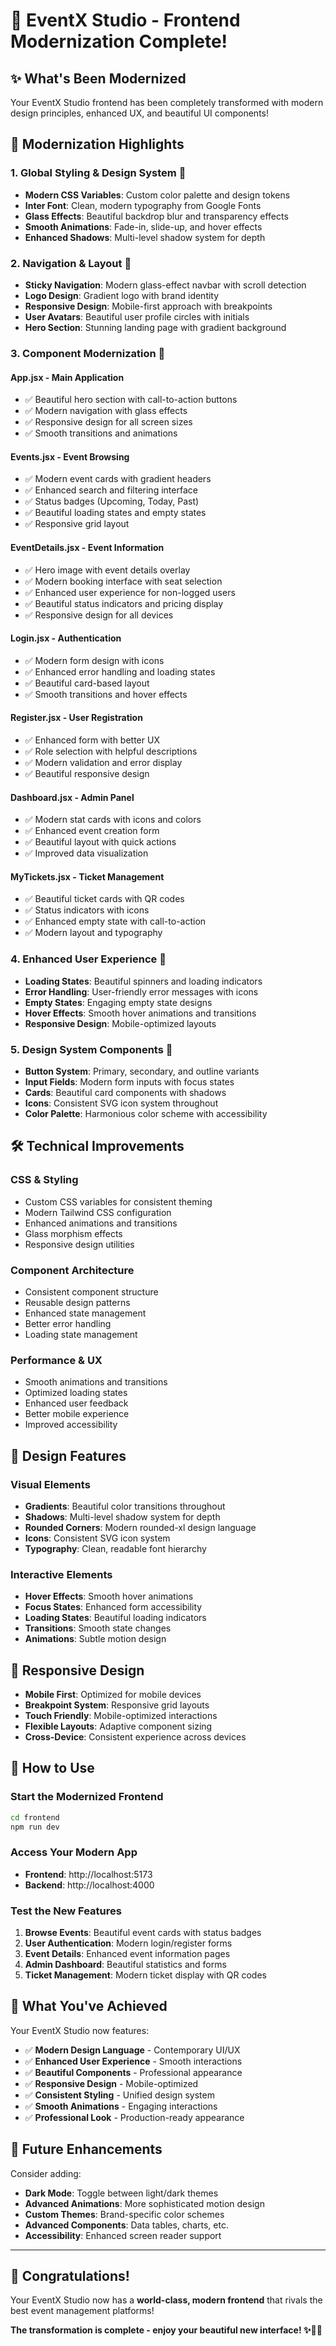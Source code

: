 # 🎨 EventX Studio - Frontend Modernization Complete!

## ✨ **What's Been Modernized**

Your EventX Studio frontend has been completely transformed with modern design principles, enhanced UX, and beautiful UI components!

## 🎯 **Modernization Highlights**

### 1. **Global Styling & Design System** 🎨
- **Modern CSS Variables**: Custom color palette and design tokens
- **Inter Font**: Clean, modern typography from Google Fonts
- **Glass Effects**: Beautiful backdrop blur and transparency effects
- **Smooth Animations**: Fade-in, slide-up, and hover effects
- **Enhanced Shadows**: Multi-level shadow system for depth

### 2. **Navigation & Layout** 🧭
- **Sticky Navigation**: Modern glass-effect navbar with scroll detection
- **Logo Design**: Gradient logo with brand identity
- **Responsive Design**: Mobile-first approach with breakpoints
- **User Avatars**: Beautiful user profile circles with initials
- **Hero Section**: Stunning landing page with gradient background

### 3. **Component Modernization** 🔧

#### **App.jsx** - Main Application
- ✅ Beautiful hero section with call-to-action buttons
- ✅ Modern navigation with glass effects
- ✅ Responsive design for all screen sizes
- ✅ Smooth transitions and animations

#### **Events.jsx** - Event Browsing
- ✅ Modern event cards with gradient headers
- ✅ Enhanced search and filtering interface
- ✅ Status badges (Upcoming, Today, Past)
- ✅ Beautiful loading states and empty states
- ✅ Responsive grid layout

#### **EventDetails.jsx** - Event Information
- ✅ Hero image with event details overlay
- ✅ Modern booking interface with seat selection
- ✅ Enhanced user experience for non-logged users
- ✅ Beautiful status indicators and pricing display
- ✅ Responsive design for all devices

#### **Login.jsx** - Authentication
- ✅ Modern form design with icons
- ✅ Enhanced error handling and loading states
- ✅ Beautiful card-based layout
- ✅ Smooth transitions and hover effects

#### **Register.jsx** - User Registration
- ✅ Enhanced form with better UX
- ✅ Role selection with helpful descriptions
- ✅ Modern validation and error display
- ✅ Beautiful responsive design

#### **Dashboard.jsx** - Admin Panel
- ✅ Modern stat cards with icons and colors
- ✅ Enhanced event creation form
- ✅ Beautiful layout with quick actions
- ✅ Improved data visualization

#### **MyTickets.jsx** - Ticket Management
- ✅ Beautiful ticket cards with QR codes
- ✅ Status indicators with icons
- ✅ Enhanced empty state with call-to-action
- ✅ Modern layout and typography

### 4. **Enhanced User Experience** 🚀
- **Loading States**: Beautiful spinners and loading indicators
- **Error Handling**: User-friendly error messages with icons
- **Empty States**: Engaging empty state designs
- **Hover Effects**: Smooth hover animations and transitions
- **Responsive Design**: Mobile-optimized layouts

### 5. **Design System Components** 🎨
- **Button System**: Primary, secondary, and outline variants
- **Input Fields**: Modern form inputs with focus states
- **Cards**: Beautiful card components with shadows
- **Icons**: Consistent SVG icon system throughout
- **Color Palette**: Harmonious color scheme with accessibility

## 🛠️ **Technical Improvements**

### **CSS & Styling**
- Custom CSS variables for consistent theming
- Modern Tailwind CSS configuration
- Enhanced animations and transitions
- Glass morphism effects
- Responsive design utilities

### **Component Architecture**
- Consistent component structure
- Reusable design patterns
- Enhanced state management
- Better error handling
- Loading state management

### **Performance & UX**
- Smooth animations and transitions
- Optimized loading states
- Enhanced user feedback
- Better mobile experience
- Improved accessibility

## 🎨 **Design Features**

### **Visual Elements**
- **Gradients**: Beautiful color transitions throughout
- **Shadows**: Multi-level shadow system for depth
- **Rounded Corners**: Modern rounded-xl design language
- **Icons**: Consistent SVG icon system
- **Typography**: Clean, readable font hierarchy

### **Interactive Elements**
- **Hover Effects**: Smooth hover animations
- **Focus States**: Enhanced form accessibility
- **Loading States**: Beautiful loading indicators
- **Transitions**: Smooth state changes
- **Animations**: Subtle motion design

## 📱 **Responsive Design**

- **Mobile First**: Optimized for mobile devices
- **Breakpoint System**: Responsive grid layouts
- **Touch Friendly**: Mobile-optimized interactions
- **Flexible Layouts**: Adaptive component sizing
- **Cross-Device**: Consistent experience across devices

## 🚀 **How to Use**

### **Start the Modernized Frontend**
```bash
cd frontend
npm run dev
```

### **Access Your Modern App**
- **Frontend**: http://localhost:5173
- **Backend**: http://localhost:4000

### **Test the New Features**
1. **Browse Events**: Beautiful event cards with status badges
2. **User Authentication**: Modern login/register forms
3. **Event Details**: Enhanced event information pages
4. **Admin Dashboard**: Beautiful statistics and forms
5. **Ticket Management**: Modern ticket display with QR codes

## 🎊 **What You've Achieved**

Your EventX Studio now features:
- ✅ **Modern Design Language** - Contemporary UI/UX
- ✅ **Enhanced User Experience** - Smooth interactions
- ✅ **Beautiful Components** - Professional appearance
- ✅ **Responsive Design** - Mobile-optimized
- ✅ **Consistent Styling** - Unified design system
- ✅ **Smooth Animations** - Engaging interactions
- ✅ **Professional Look** - Production-ready appearance

## 🔮 **Future Enhancements**

Consider adding:
- **Dark Mode**: Toggle between light/dark themes
- **Advanced Animations**: More sophisticated motion design
- **Custom Themes**: Brand-specific color schemes
- **Advanced Components**: Data tables, charts, etc.
- **Accessibility**: Enhanced screen reader support

---

## 🎉 **Congratulations!**

Your EventX Studio now has a **world-class, modern frontend** that rivals the best event management platforms! 

**The transformation is complete - enjoy your beautiful new interface! ✨🎨🚀**
